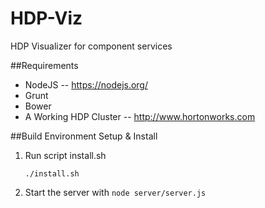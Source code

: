 # HDP-Viz
HDP Visualizer for component services

##Requirements
* NodeJS -- https://nodejs.org/
* Grunt
* Bower
* A Working HDP Cluster -- http://www.hortonworks.com

##Build Environment Setup & Install 
1. Run script install.sh
	```
	./install.sh
	```
2. Start the server with `node server/server.js`
